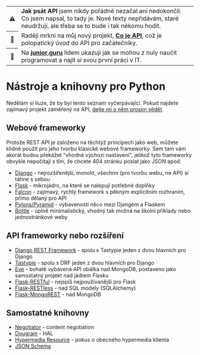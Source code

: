 <table>
    <tr>
        <th>⚠️</th>
        <td>
            <strong>Jak psát API</strong> jsem nikdy pořádně nezačal ani nedokončil. Co jsem napsal, to tady je. Nové texty nepřidávám, staré neudržuji, ale třeba se to bude i tak někomu hodit.
        </td>
    </tr>
    <tr>
        <th>📖</th>
        <td>
            Raději mrkni na můj nový projekt, <strong><a href="https://cojeapi.cz/">Co je API</a></strong>, což je polopatický úvod do API pro začátečníky.
        </td>
    </tr>
    <tr>
        <th>🐣</th>
        <td>
            Na <strong><a href="https://junior.guru/">junior.guru</a></strong> lidem ukazuji jak se mohou z nuly naučit programovat a najít si svou první práci v IT.
        </td>
    </tr>
</table>

# Nástroje a knihovny pro Python

Nedělám si iluze, že by byl tento seznam vyčerpávající. Pokud najdete zajímavý projekt zaměřený na API, [dejte mi o něm prosím vědět](https://github.com/honzajavorek/jakpsatapi#p%C3%ADsmenka).

## Webové frameworky

Protože REST API je založeno na těchtýž principech jako web, můžete klidně použít pro jeho tvorbu klasické webové frameworky. Sem tam vám akorát budou překážet "vhodná výchozí nastavení", jelikož tyto frameworky obvykle nepočítají s tím, že chcete 404 stránku poslat jako JSON apod.

- [Django](https://github.com/django/django) - nejrozšířenější, monolit, všechno (pro tvorbu webu, ne API) si táhne s sebou
- [Flask](https://github.com/mitsuhiko/flask) - mikrojádro, na které se nalepují potřebné doplňky
- [Falcon](https://github.com/racker/falcon) - zajímavý, rychlý framework s pěkným explicitním rozhraním, přímo dělaný pro API
- [Pylons/Pyramid](http://www.pylonsproject.org/) - vybaveností něco mezi Djangem a Flaskem
- [Bottle](https://github.com/defnull/bottle) - úplně minimalistický, vhodný tak možná na školní příklady nebo jednostránkové weby

## API frameworky nebo rozšíření

- [Django REST Framework](https://github.com/tomchristie/django-rest-framework) - spolu s Tastypie jeden z dvou hlavních pro Django
- [Tastypie](https://github.com/toastdriven/django-tastypie) - spolu s DRF jeden z dvou hlavních pro Django
- [Eve](https://github.com/nicolaiarocci/eve) - bohatě vybavená API obálka nad MongoDB, postaveno jako samostatný projekt nad jádrem Flasku
- [Flask-RESTful](https://github.com/twilio/flask-restful) - nejspíš nejpoužívanější pro Flask
- [Flask-RESTless](https://github.com/jfinkels/flask-restless) - nad SQL modely (SQLAlchemy)
- [Flask-MongoREST](https://github.com/elasticsales/flask-mongorest) - nad MongoDB

## Samostatné knihovny

- [Negotiator](https://github.com/CottageLabs/negotiator) - content negotiation
- [Dougrain](https://github.com/wharris/dougrain/) - HAL
- [Hypermedia Resource](https://github.com/the-hypermedia-project/hypermedia-resource-python/) - pokus o obecného hypermedia klienta
- [JSON Schema](https://github.com/Julian/jsonschema)
